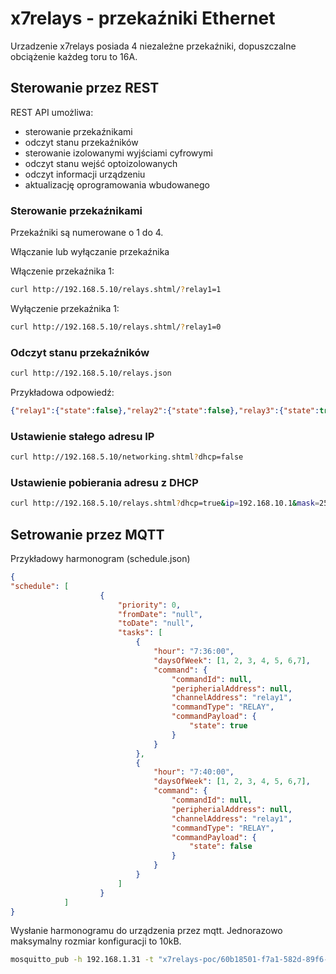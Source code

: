 # x7relays - przekaźniki Ethernet

Urzadzenie x7relays posiada 4 niezależne przekaźniki, dopuszczalne obciążenie każdeg toru to 16A.


<!-- For full documentation visit [mkdocs.org](https://www.mkdocs.org). -->

## Sterowanie przez REST

REST API umożliwa:

 * sterowanie przekaźnikami
 * odczyt stanu przekaźników
 * sterowanie izolowanymi wyjściami cyfrowymi
 * odczyt stanu wejść optoizolowanych
 * odczyt informacji  urządzeniu
 * aktualizację oprogramowania wbudowanego

### Sterowanie przekaźnikami 


Przekaźniki są numerowane o 1 do 4.

Włączanie lub wyłączanie przekaźnika

Włączenie przekaźnika 1: 
```bash
curl http://192.168.5.10/relays.shtml/?relay1=1
```

Wyłączenie przekaźnika 1: 

```bash 
curl http://192.168.5.10/relays.shtml/?relay1=0
```

### Odczyt stanu przekaźników

```bash
curl http://192.168.5.10/relays.json
```
Przykładowa odpowiedź:
```json
{"relay1":{"state":false},"relay2":{"state":false},"relay3":{"state":true},"relay4":{"state":false}}
```

### Ustawienie stałego adresu IP

```bash 
curl http://192.168.5.10/networking.shtml?dhcp=false
```

### Ustawienie pobierania adresu z DHCP

```bash 
curl http://192.168.5.10/relays.shtml?dhcp=true&ip=192.168.10.1&mask=255.255.255.0&gw=192.168.10.1&dns=192.168.10.1
```

## Setrowanie przez MQTT

Przykładowy harmonogram (schedule.json)
```json
{
"schedule": [
                    {
                        "priority": 0,
                        "fromDate": "null",
                        "toDate": "null",
                        "tasks": [
                            {
                                "hour": "7:36:00",
                                "daysOfWeek": [1, 2, 3, 4, 5, 6,7],
                                "command": {
                                    "commandId": null,
                                    "peripherialAddress": null,
                                    "channelAddress": "relay1",
                                    "commandType": "RELAY",
                                    "commandPayload": {
                                        "state": true
                                    }
                                }
                            },
                            {
                                "hour": "7:40:00",
                                "daysOfWeek": [1, 2, 3, 4, 5, 6,7],
                                "command": {
                                    "commandId": null,
                                    "peripherialAddress": null,
                                    "channelAddress": "relay1",
                                    "commandType": "RELAY",
                                    "commandPayload": {
                                        "state": false
                                    }
                                }
                            }
                        ]
                    }
            ]
}
```

Wysłanie harmonogramu do urządzenia przez mqtt. Jednorazowo maksymalny rozmiar konfiguracji to 10kB.

```bash
mosquitto_pub -h 192.168.1.31 -t "x7relays-poc/60b18501-f7a1-582d-89f6-fc1d096d234b/config" -f schedule.json
```



